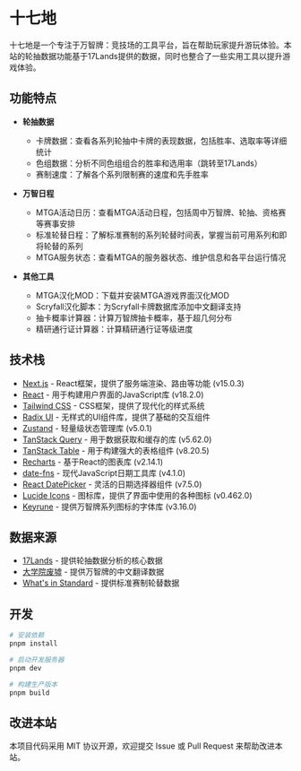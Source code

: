 # 十七地

十七地是一个专注于万智牌：竞技场的工具平台，旨在帮助玩家提升游玩体验。本站的轮抽数据功能基于17Lands提供的数据，同时也整合了一些实用工具以提升游戏体验。

## 功能特点

- **轮抽数据**
  - 卡牌数据：查看各系列轮抽中卡牌的表现数据，包括胜率、选取率等详细统计
  - 色组数据：分析不同色组组合的胜率和选用率（跳转至17Lands）
  - 赛制速度：了解各个系列限制赛的速度和先手胜率

- **万智日程**
  - MTGA活动日历：查看MTGA活动日程，包括周中万智牌、轮抽、资格赛等赛事安排
  - 标准轮替日程：了解标准赛制的系列轮替时间表，掌握当前可用系列和即将轮替的系列
  - MTGA服务状态：查看MTGA的服务器状态、维护信息和各平台运行情况

- **其他工具**
  - MTGA汉化MOD：下载并安装MTGA游戏界面汉化MOD
  - Scryfall汉化脚本：为Scryfall卡牌数据库添加中文翻译支持
  - 抽卡概率计算器：计算万智牌抽卡概率，基于超几何分布
  - 精研通行证计算器：计算精研通行证等级进度

## 技术栈

- [Next.js](https://nextjs.org) - React框架，提供了服务端渲染、路由等功能 (v15.0.3)
- [React](https://react.dev) - 用于构建用户界面的JavaScript库 (v18.2.0)
- [Tailwind CSS](https://tailwindcss.com) - CSS框架，提供了现代化的样式系统
- [Radix UI](https://www.radix-ui.com) - 无样式的UI组件库，提供了基础的交互组件
- [Zustand](https://github.com/pmndrs/zustand) - 轻量级状态管理库 (v5.0.1)
- [TanStack Query](https://tanstack.com/query) - 用于数据获取和缓存的库 (v5.62.0)
- [TanStack Table](https://tanstack.com/table) - 用于构建强大的表格组件 (v8.20.5)
- [Recharts](https://recharts.org) - 基于React的图表库 (v2.14.1)
- [date-fns](https://date-fns.org) - 现代JavaScript日期工具库 (v4.1.0)
- [React DatePicker](https://reactdatepicker.com) - 灵活的日期选择器组件 (v7.5.0)
- [Lucide Icons](https://lucide.dev) - 图标库，提供了界面中使用的各种图标 (v0.462.0)
- [Keyrune](https://keyrune.andrewgioia.com) - 提供万智牌系列图标的字体库 (v3.16.0)

## 数据来源

- [17Lands](https://www.17lands.com) - 提供轮抽数据分析的核心数据
- [大学院废墟](https://www.sbwsz.com) - 提供万智牌的中文翻译数据
- [What's in Standard](https://github.com/glacials/whatsinstandard) - 提供标准赛制轮替数据

## 开发

```bash
# 安装依赖
pnpm install

# 启动开发服务器
pnpm dev

# 构建生产版本
pnpm build
```

## 改进本站

本项目代码采用 MIT 协议开源，欢迎提交 Issue 或 Pull Request 来帮助改进本站。
